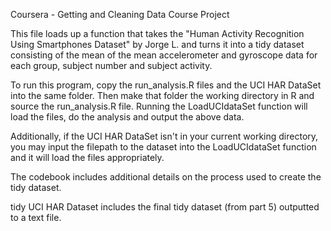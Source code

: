Coursera - Getting and Cleaning Data Course Project

This file loads up a function that takes the "Human Activity Recognition Using Smartphones Dataset" by Jorge L. and turns it into a tidy dataset consisting of the mean of the mean accelerometer and gyroscope data for each group, subject number and subject activity.

To run this program, copy the run_analysis.R files and the UCI HAR DataSet into the same folder.  Then make that folder the working directory in R and source the run_analysis.R file.  Running the LoadUCIdataSet function will load the files, do the analysis and output the above data. 

Additionally, if the UCI HAR DataSet isn't in your current working directory, you may input the filepath to the dataset into the LoadUCIdataSet function and it will load the files appropriately.

The codebook includes additional details on the process used to create the tidy dataset.

tidy UCI HAR Dataset includes the final tidy dataset (from part 5) outputted to a text file.
